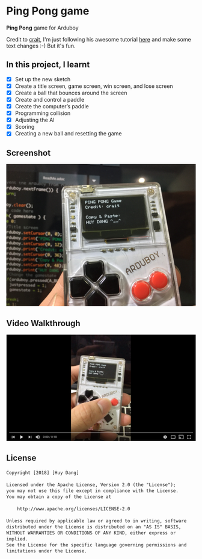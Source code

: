 # Ping Pong game

**Ping Pong** game for Arduboy

Credit to [crait](http://www.twitter.com/crait), I'm just following his awesome tutorial [here](https://community.arduboy.com/t/make-your-own-arduboy-game-part-7-make-pong-from-scratch/2615) and make some text changes :-) But it's fun.

## In this project, I learnt

- [x] Set up the new sketch
- [x] Create a title screen, game screen, win screen, and lose screen
- [x] Create a ball that bounces around the screen
- [x] Create and control a paddle
- [x] Create the computer’s paddle
- [x] Programming collision
- [x] Adjusting the AI
- [x] Scoring
- [x] Creating a new ball and resetting the game

## Screenshot

![alt screenshot](screenshot.jpg)

## Video Walkthrough

[![Video Walkthrough](video_cover.png)](https://youtu.be/ts8J-bWwhEw)

## License

    Copyright [2018] [Huy Dang]

    Licensed under the Apache License, Version 2.0 (the "License");
    you may not use this file except in compliance with the License.
    You may obtain a copy of the License at

        http://www.apache.org/licenses/LICENSE-2.0

    Unless required by applicable law or agreed to in writing, software
    distributed under the License is distributed on an "AS IS" BASIS,
    WITHOUT WARRANTIES OR CONDITIONS OF ANY KIND, either express or implied.
    See the License for the specific language governing permissions and
    limitations under the License.
